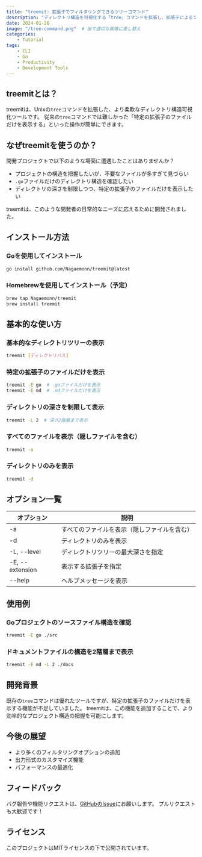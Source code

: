 ```yaml
---
title: "treemit: 拡張子でフィルタリングできるツリーコマンド"
description: "ディレクトリ構造を可視化する「tree」コマンドを拡張し、拡張子によるフィルタリング機能を追加したCLIツール"
date: 2024-01-26
image: "/tree-command.png"  # 後で適切な画像に差し替え
categories:
    - Tutorial
tags:
    - CLI
    - Go
    - Productivity
    - Development Tools
---
```


## treemitとは？

treemitは、Unixの`tree`コマンドを拡張した、より柔軟なディレクトリ構造可視化ツールです。
従来の`tree`コマンドでは難しかった「特定の拡張子のファイルだけを表示する」といった操作が簡単にできます。

## なぜtreemitを使うのか？

開発プロジェクトで以下のような場面に遭遇したことはありませんか？

- プロジェクトの構造を把握したいが、不要なファイルが多すぎて見づらい
- `.go`ファイルだけのディレクトリ構造を確認したい
- ディレクトリの深さを制限しつつ、特定の拡張子のファイルだけを表示したい

treemitは、このような開発者の日常的なニーズに応えるために開発されました。

## インストール方法

### Goを使用してインストール

```bash
go install github.com/Nagaemonn/treemit@latest
```

### Homebrewを使用してインストール（予定）

```bash
brew tap Nagaemonn/treemit
brew install treemit
```

## 基本的な使い方

### 基本的なディレクトリツリーの表示

```bash
treemit [ディレクトリパス]
```

### 特定の拡張子のファイルだけを表示

```bash
treemit -E go  # .goファイルだけを表示
treemit -E md  # .mdファイルだけを表示
```

### ディレクトリの深さを制限して表示

```bash
treemit -L 2  # 深さ2階層まで表示
```

### すべてのファイルを表示（隠しファイルを含む）

```bash
treemit -a
```

### ディレクトリのみを表示

```bash
treemit -d
```

## オプション一覧

| オプション | 説明 |
|------------|------|
| -a | すべてのファイルを表示（隠しファイルを含む） |
| -d | ディレクトリのみを表示 |
| -L, --level | ディレクトリツリーの最大深さを指定 |
| -E, --extension | 表示する拡張子を指定 |
| --help | ヘルプメッセージを表示 |

## 使用例

### Goプロジェクトのソースファイル構造を確認

```bash
treemit -E go ./src
```

### ドキュメントファイルの構造を2階層まで表示

```bash
treemit -E md -L 2 ./docs
```

## 開発背景

既存の`tree`コマンドは優れたツールですが、特定の拡張子のファイルだけを表示する機能が不足していました。
treemitは、この機能を追加することで、より効率的なプロジェクト構造の把握を可能にします。

## 今後の展望

- より多くのフィルタリングオプションの追加
- 出力形式のカスタマイズ機能
- パフォーマンスの最適化

## フィードバック

バグ報告や機能リクエストは、[GitHubのIssue](https://github.com/Nagaemonn/treemit/issues)にお願いします。
プルリクエストも大歓迎です！

## ライセンス

このプロジェクトはMITライセンスの下で公開されています。 